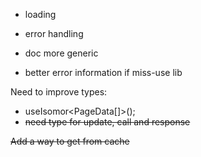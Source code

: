 - loading
- error handling
- doc more generic

- better error information if miss-use lib

Need to improve types:

 - useIsomor<PageData[]>();
 - ~~need type for update, call and response~~

~~Add a way to get from cache~~